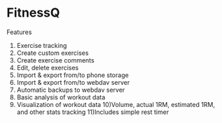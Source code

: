 # FitnessQ
Features
1) Exercise tracking
2) Create custom exercises
3) Create exercise comments
4) Edit, delete exercises
5) Import & export from/to phone storage
6) Import & export from/to webdav server
7) Automatic backups to webdav server
8) Basic analysis of workout data
9) Visualization of workout data
10)Volume, actual 1RM, estimated 1RM, and other stats tracking
11)Includes simple rest timer
